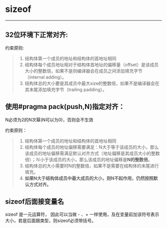 # sizeof
---

## 32位环境下正常对齐:

约束原则:

> 1. 结构体第一个成员的地址和结构体的首地址相同
> 2. 结构体每个成员地址相对于结构体首地址的偏移量（offset）是该成员大小的整数倍，如果不是则编译器会在成员之间添加填充字节（internal adding）。
> 3. 结构体总的大小要是其成员中最大size的整数倍，如果不是编译器会在其末尾添加填充字节（trailing padding）。

## 使用#pragma pack(push,N)指定对齐：

N必须为2的N次幂(N可以为0)，否则会不生效

约束原则：

> 1. 结构体第一个成员的地址和结构体的首地址相同
> 2. 结构体每个成员的地址偏移需要满足：N大于等于该成员的大小，那么该成员的地址偏移需满足默认对齐方式（地址偏移是其成员大小的整数倍）；Ｎ小于该成员的大小，那么该成员的地址偏移是**N的整数倍**。
> 3. 结构体总的大小需要时N的整数倍，如果不是需要在结构体的末尾进行填充。
> 4. **如果N大于结构体成员中最大成员的大小，则N不起作用，仍然按照默认方式对齐。**


## sizeof后面接变量名
sizeof 是一元运算符， 因此可以当做 - 、+ 一样使用，及在变量前加该符号表示大小，若是后面跟类型，则sizeof必须带括号。

